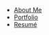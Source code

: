 - [About Me](/ "Ryan Dwyer")
- [Portfolio](portfolio.md "Portfolio - Ryan Dwyer")
- [Resumé](resume.md "Resumé - Ryan Dwyer")